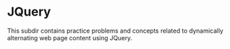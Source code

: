 # JQuery

This subdir contains practice problems and concepts related to dynamically alternating web page content using JQuery.

